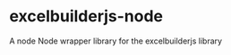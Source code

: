 excelbuilderjs-node
===================

A node Node wrapper library for the excelbuilderjs library
